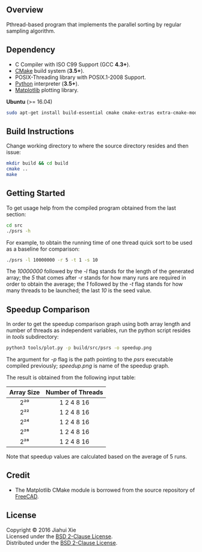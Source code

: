 ## Overview
Pthread-based program that implements the parallel sorting by regular sampling
algorithm.

## Dependency
* C Compiler with ISO C99 Support (GCC **4.3+**).
* [CMake](https://cmake.org/) build system (**3.5+**).
* POSIX-Threading library with POSIX.1-2008 Support.
* [Python](https://www.python.org/) interpreter (**3.5+**).
* [Matplotlib](http://matplotlib.org/) plotting library.

**Ubuntu** (>= 16.04)  
```bash
sudo apt-get install build-essential cmake cmake-extras extra-cmake-modules python3-matplotlib
```

## Build Instructions
Change working directory to where the source directory resides and then issue:
```bash
mkdir build && cd build
cmake ..
make
```

## Getting Started
To get usage help from the compiled program obtained from the last section:
```bash
cd src
./psrs -h
```
For example, to obtain the running time of one thread quick sort to be used as
a baseline for comparison:
```bash
./psrs -l 10000000 -r 5 -t 1 -s 10
```
The *10000000* followed by the *-l* flag stands for the length of the generated
array; the *5* that comes after *-r* stands for how many runs are required in
order to obtain the average; the *1* followed by the *-t* flag stands for how
many threads to be launched; the last *10* is the seed value.


## Speedup Comparison
In order to get the speedup comparison graph using both array length and number
of threads as independent variables, run the python script resides in *tools*
subdirectory:
```bash
python3 tools/plot.py -p build/src/psrs -o speedup.png
```
The argument for *-p* flag is the path pointing to the *psrs* executable
compiled previously; *speedup.png*  is name of the speedup graph.

The result is obtained from the following input table:

| Array Size | Number of Threads |
|:----------:|:-----------------:|
| 2²⁰        | 1 2 4 8 16        |
| 2²²        | 1 2 4 8 16        |
| 2²⁴        | 1 2 4 8 16        |
| 2²⁶        | 1 2 4 8 16        |
| 2²⁸        | 1 2 4 8 16        |

Note that speedup values are calculated based on the average of 5 runs.


## Credit
* The Matplotlib CMake module is borrowed from the source repository of
[FreeCAD](
https://github.com/FreeCAD/FreeCAD/blob/master/cMake/FindMatplotlib.cmake).


## License
Copyright © 2016 Jiahui Xie  
Licensed under the [BSD 2-Clause License][BSD2].  
Distributed under the [BSD 2-Clause License][BSD2].  

[BSD2]: https://opensource.org/licenses/BSD-2-Clause
